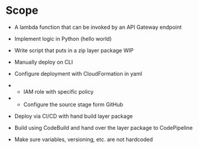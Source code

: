 # Scope
 - A lambda function that can be invoked by an API Gateway endpoint

 - Implement logic in Python (hello world)

 - Write script that puts in a zip layer package
  WIP
 - Manually deploy on CLI

 - Configure deployment with CloudFormation in yaml
 - - IAM role with specific policy
 - - Configure the source stage form GitHub
 
 - Deploy via CI/CD with hand build layer package

 - Build using CodeBuild and hand over the layer package to CodePipeline
 
 - Make sure variables, versioning, etc. are not hardcoded